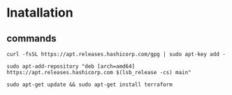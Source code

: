 # Inatallation

## commands

```
curl -fsSL https://apt.releases.hashicorp.com/gpg | sudo apt-key add -
```
```
sudo apt-add-repository "deb [arch=amd64] https://apt.releases.hashicorp.com $(lsb_release -cs) main"
```
```
sudo apt-get update && sudo apt-get install terraform
```

